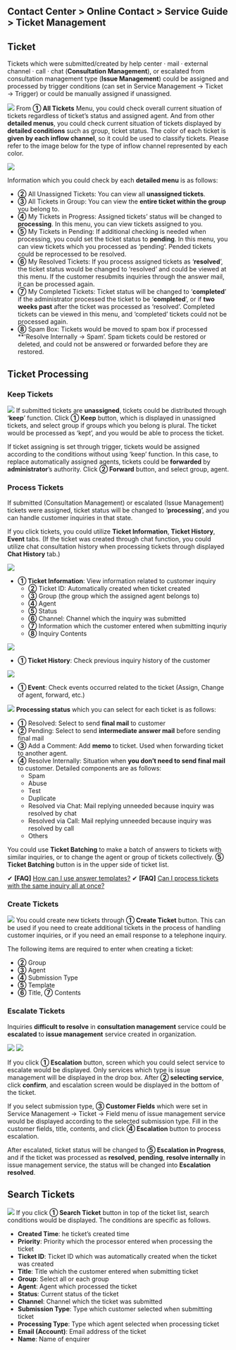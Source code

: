 ## Contact Center > Online Contact > Service Guide > Ticket Management

## Ticket
Tickets which were submitted/created by help center · mail · external channel · call · chat (**Consultation Management**), or escalated from consultation management type (**Issue Management**) could be assigned and processed by trigger conditions (can set in Service Management → Ticket → Trigger) or could be manually assigned if unassigned.

![](http://static.toastoven.net/prod_contact_center/4.1.1-(1)_en.png)
From **① All Tickets** Menu, you could check overall current situation of tickets regardless of ticket’s status and assigned agent. And from other **detailed menus**, you could check current situation of tickets displayed by **detailed conditions** such as group, ticket status. The color of each ticket is **given by each inflow channel**, so it could be used to classify tickets. Please refer to the image below for the type of inflow channel represented by each color.

![](http://static.toastoven.net/prod_contact_center/4.1.1-(1)a_2_en.png)
 
Information which you could check by each **detailed menu** is as follows:
-	**②** All Unassigned Tickets: You can view all **unassigned tickets**. 
-	**③** All Tickets in Group: You can view the **entire ticket within the group** you belong to.
-	**④** My Tickets in Progress: Assigned tickets’ status will be changed to **processing**. In this menu, you can view tickets assigned to you.
-	**⑤** My Tickets in Pending: If additional checking is needed when processing, you could set the ticket status to **pending**. In this menu, you can view tickets which you processed as ‘pending’. Pended tickets could be reprocessed to be resolved. 
-	**⑥** My Resolved Tickets: If you process assigned tickets as ‘**resolved**’, the ticket status would be changed to ‘resolved’ and could be viewed at this menu. If the customer resubmits inquiries through the answer mail, it can be processed again.
-	**⑦** My Completed Tickets: Ticket status will be changed to ‘**completed**’ if the administrator processed the ticket to be ‘**completed**’, or if **two weeks past** after the ticket was processed as ‘resolved’. Completed tickets can be viewed in this menu, and ‘completed’ tickets could not be processed again.
-	**⑧** Spam Box: Tickets would be moved to spam box if processed **'Resolve Internally → Spam’. Spam tickets could be restored or deleted, and could not be answered or forwarded before they are restored.

## Ticket Processing
### Keep Tickets
![](http://static.toastoven.net/prod_contact_center/4.1.2-(1)_en.png)
If submitted tickets are **unassigned**, tickets could be distributed through ‘**keep**’ function. Click **① Keep** button, which is displayed in unassigned tickets, and select group if groups which you belong is plural. The ticket would be processed as ‘kept’, and you would be able to process the ticket.

If ticket assigning is set through trigger, tickets would be assigned according to the conditions without using ‘keep’ function. In this case, to replace automatically assigned agents, tickets could be **forwarded** by **administrator**’s authority. Click **② Forward** button, and select group, agent.


### Process Tickets
If submitted (Consultation Management) or escalated (Issue Management) tickets were assigned, ticket status will be changed to ‘**processing**’, and you can handle customer inquiries in that state.

If you click tickets, you could utilize **Ticket Information**, **Ticket History**, **Event** tabs. (If the ticket was created through chat function, you could utilize chat consultation history when processing tickets through displayed **Chat History** tab.)

![](http://static.toastoven.net/prod_contact_center/4.1.2-(2)_en.png)
-	**① Ticket Information**: View information related to customer inquiry 
    - **②** Ticket ID: Automatically created when ticket created
    - **③** Group (the group which the assigned agent belongs to)
    - **④** Agent
    - **⑤** Status
    - **⑥** Channel: Channel which the inquiry was submitted
    - **⑦** Information which the customer entered when submitting inquriy
    - **⑧** Inquiry Contents

![](http://static.toastoven.net/prod_contact_center/4.1.2-(3)_en.png)
-	**① Ticket History**: Check previous inquiry history of the customer

![](http://static.toastoven.net/prod_contact_center/4.1.2-(4)_en.png)
-	**① Event**: Check events occurred related to the ticket (Assign, Change of agent, forward, etc.)

![](http://static.toastoven.net/prod_contact_center/4.1.2-(5)_en.png)
**Processing status** which you can select for each ticket is as follows:
- **①** Resolved: Select to send **final mail** to customer
- **②** Pending: Select to send **intermediate answer mail** before sending final mail
- **③** Add a Comment: Add **memo** to ticket. Used when forwarding ticket to another agent.
- **④** Resolve Internally: Situation when **you don’t need to send final mail** to customer. Detailed components are as follows:
    - Spam
    - Abuse
    - Test
    - Duplicate
    - Resolved via Chat: Mail replying unneeded because inquiry was resolved by chat
    - Resolved via Call: Mail replying unneeded because inquiry was resolved by call
    - Others

  
You could use **Ticket Batching** to make a batch of answers to tickets with similar inquiries, or to change the agent or group of tickets collectively. **⑤ Ticket Batching** button is in the upper side of ticket list.

✔ **\[FAQ]** [How can I use answer templates?](https://nhn-contact.oc.toast.com/oceng/hc/article/122/)
✔ **\[FAQ]** [Can I process tickets with the same inquiry all at once?](https://nhn-contact.oc.toast.com/oceng/hc/article/121/)

### Create Tickets
![](http://static.toastoven.net/prod_contact_center/4.1.2-(6)_en.png)
You could create new tickets through **① Create Ticket** button. This can be used if you need to create additional tickets in the process of handling customer inquiries, or if you need an email response to a telephone inquiry.

The following items are required to enter when creating a ticket:
-	**②** Group
-	**③** Agent
-	**④** Submission Type
-	**⑤** Template
-	**⑥** Title, **⑦** Contents

### Escalate Tickets
Inquiries **difficult to resolve** in **consultation management** service could be **escalated** to **issue management** service created in organization. 

![](http://static.toastoven.net/prod_contact_center/4.1.2-(7)_en.png)
![](http://static.toastoven.net/prod_contact_center/4.1.2-(8)_en.png)

If you click **① Escalation** button, screen which you could select service to escalate would be displayed. Only services which type is issue management will be displayed in the drop box. After **② selecting service**, click **confirm**, and escalation screen would be displayed in the bottom of the ticket. 

If you select submission type, **③ Customer Fields** which were set in Service Management → Ticket → Field menu of issue management service would be displayed according to the selected submission type. Fill in the customer fields, title, contents, and click **④ Escalation** button to process escalation.

After escalated, ticket status will be changed to **⑤ Escalation in Progress**, and if the ticket was processed as **resolved**, **pending**, **resolve internally** in issue management service, the status will be changed into **Escalation resolved**.

## Search Tickets
![](http://static.toastoven.net/prod_contact_center/4.1.3-(1)_en.png)
If you click **① Search Ticket** button in top of the ticket list, search conditions would be displayed. The conditions are specific as follows.

-	**Created Time**: he ticket’s created time
-	**Priority**: Priority which the processor entered when processing the ticket
-	**Ticket ID**: Ticket ID which was automatically created when the ticket was created
-	**Title**: Title which the customer entered when submitting ticket
-	**Group**: Select all or each group
-	**Agent**: Agent which processed the ticket
-	**Status**: Current status of the ticket
-	**Channel**: Channel which the ticket was submitted
-	**Submission Type**: Type which customer selected when submitting ticket
-	**Processing Type**: Type which agent selected when processing ticket
-	**Email (Account)**: Email address of the ticket
-	**Name**: Name of enquirer

